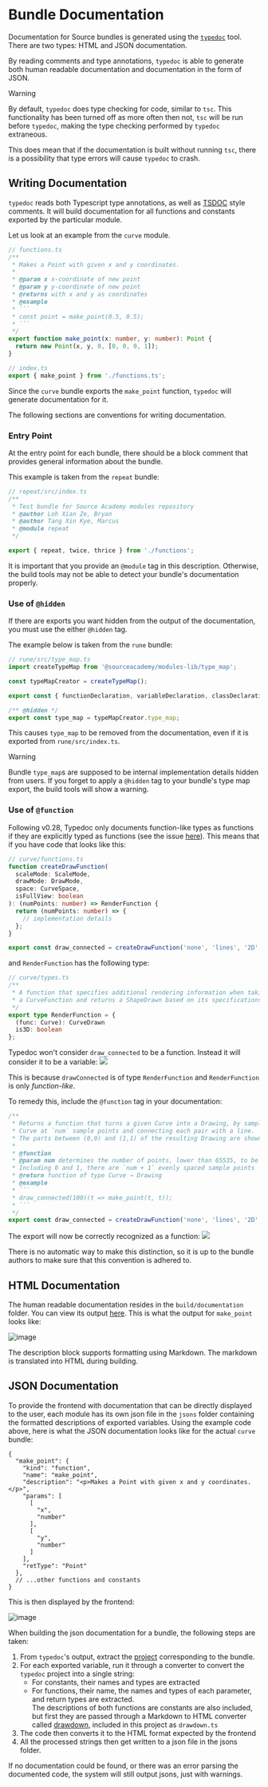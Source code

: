 # Bundle Documentation
Documentation for Source bundles is generated using the [`typedoc`](https://typedoc.org) tool. There are two types: HTML and JSON documentation.

By reading comments and type annotations, `typedoc` is able to generate both human readable documentation and documentation in the form of JSON.

> [!WARNING]
> By default, `typedoc` does type checking for code, similar to `tsc`. This functionality has been turned off as more often then not, `tsc` will be run before `typedoc`, making the type checking performed by `typedoc` extraneous.
> 
> This does mean that if the documentation is built without running `tsc`, there is a possibility that type errors will cause `typedoc` to crash.

## Writing Documentation
`typedoc` reads both Typescript type annotations, as well as [TSDOC](https://tsdoc.org) style comments. It will build documentation for all functions and constants exported by the particular module.

Let us look at an example from the `curve` module.
```ts
// functions.ts
/**
 * Makes a Point with given x and y coordinates.
 *
 * @param x x-coordinate of new point
 * @param y y-coordinate of new point
 * @returns with x and y as coordinates
 * @example
 * ```
 * const point = make_point(0.5, 0.5);
 * ```
 */
export function make_point(x: number, y: number): Point {
  return new Point(x, y, 0, [0, 0, 0, 1]);
}
```

```ts
// index.ts
export { make_point } from './functions.ts';
```
Since the `curve` bundle exports the `make_point` function, `typedoc` will generate documentation for it. 

The following sections are conventions for writing documentation.

### Entry Point
At the entry point for each bundle, there should be a block comment that provides general information about the bundle.

This example is taken from the `repeat` bundle:
```ts
// repeat/src/index.ts
/**
 * Test bundle for Source Academy modules repository
 * @author Loh Xian Ze, Bryan
 * @author Tang Xin Kye, Marcus
 * @module repeat
 */

export { repeat, twice, thrice } from './functions';
```
It is important that you provide an `@module` tag in this description. Otherwise, the build tools may not be able to detect your bundle's
documentation properly.

### Use of `@hidden`
If there are exports you want hidden from the output of the documentation, you must use the either `@hidden` tag.

The example below is taken from the `rune` bundle:
```ts
// rune/src/type_map.ts
import createTypeMap from '@sourceacademy/modules-lib/type_map';

const typeMapCreator = createTypeMap();

export const { functionDeclaration, variableDeclaration, classDeclaration } = typeMapCreator;

/** @hidden */
export const type_map = typeMapCreator.type_map;
```

This causes `type_map` to be removed from the documentation, even if it is exported from `rune/src/index.ts`.

> [!WARNING]
> Bundle `type_map`s are supposed to be internal implementation details hidden from users. If you forget to apply a `@hidden` tag to
> your bundle's type map export, the build tools will show a warning.

### Use of `@function`
Following v0.28, Typedoc only documents function-like types as functions if they are explicitly typed as functions (see the issue [here](https://github.com/TypeStrong/typedoc/issues/2881)).
This means that if you have code that looks like this:
```ts
// curve/functions.ts
function createDrawFunction(
  scaleMode: ScaleMode,
  drawMode: DrawMode,
  space: CurveSpace,
  isFullView: boolean
): (numPoints: number) => RenderFunction {
  return (numPoints: number) => {
    // implementation details
  };
}

export const draw_connected = createDrawFunction('none', 'lines', '2D', false);
```
and `RenderFunction` has the following type:
```ts
// curve/types.ts
/**
 * A function that specifies additional rendering information when taking in
 * a CurveFunction and returns a ShapeDrawn based on its specifications.
 */
export type RenderFunction = {
  (func: Curve): CurveDrawn
  is3D: boolean
};
```
Typedoc won't consider `draw_connected` to be a function. Instead it will consider it to be a variable:
![](./drawConst.png)

This is because `drawConnected` is of type `RenderFunction` and `RenderFunction` is only _function-like_.

To remedy this, include the `@function` tag in your documentation:
```ts {6}
/**
 * Returns a function that turns a given Curve into a Drawing, by sampling the
 * Curve at `num` sample points and connecting each pair with a line.
 * The parts between (0,0) and (1,1) of the resulting Drawing are shown in the window.
 *
 * @function
 * @param num determines the number of points, lower than 65535, to be sampled.
 * Including 0 and 1, there are `num + 1` evenly spaced sample points
 * @return function of type Curve → Drawing
 * @example
 * ```
 * draw_connected(100)(t => make_point(t, t));
 * ```
 */
export const draw_connected = createDrawFunction('none', 'lines', '2D', false);
```

The export will now be correctly recognized as a function:
![](./drawFunc.png)

There is no automatic way to make this distinction, so it is up to the bundle authors to make sure that this convention is adhered to.

## HTML Documentation
The human readable documentation resides in the `build/documentation` folder. You can view its output [here](https://source-academy.github.io/modules/documentation). This is what the output for `make_point` looks like:

![image](./htmlDocs.png)

The description block supports formatting using Markdown. The markdown is translated into HTML during building.

## JSON Documentation

To provide the frontend with documentation that can be directly displayed to the user, each module has its own json file in the `jsons` folder containing the formatted descriptions of exported variables.
Using the example code above, here is what the JSON documentation looks like for the actual `curve` bundle:
```jsonc
{
  "make_point": {
    "kind": "function",
    "name": "make_point",
    "description": "<p>Makes a Point with given x and y coordinates.</p>",
    "params": [
      [
        "x",
        "number"
      ],
      [
        "y",
        "number"
      ]
    ],
    "retType": "Point"
  },
  // ...other functions and constants
}
```
This is then displayed by the frontend:

![image](https://user-images.githubusercontent.com/9127758/212622766-09b38bb4-7822-4ee6-81ee-d7e0ce82a81b.png)


When building the json documentation for a bundle, the following steps are taken:
1. From `typedoc`'s output, extract the [project](https://typedoc.org/api/classes/ProjectReflection.html) corresponding to the bundle.
1. For each exported variable, run it through a converter to convert the `typedoc` project into a single string:
    - For constants, their names and types are extracted
    - For functions, their name, the names and types of each parameter, and return types are extracted.\
    The descriptions of both functions are constants are also included, but first they are passed through a Markdown to HTML converter called [drawdown](https://github.com/adamvleggett/drawdown), included in this project as `drawdown.ts`
3. The code then converts it to the HTML format expected by the frontend
3. All the processed strings then get written to a json file in the jsons folder.

If no documentation could be found, or there was an error parsing the documented code, the system will still output jsons, just with warnings.
